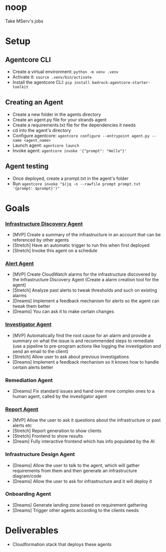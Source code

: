 # noop
Take MServ's jobs

# Setup

## Agentcore CLI
- Create a virtual environment: `python -m venv .venv`
- Activate it: `source .venv/bin/activate`
- Install the agentcore CLI: `pip install bedrock-agentcore-starter-toolkit`

## Creating an Agent
- Create a new folder in the agents directory
- Create an agent.py file for your strands agent
- Create a requirements.txt file for the dependencies it needs
- cd into the agent's directory
- Configure agentcore: `agentcore configure --entrypoint agent.py --name <agent_name>`
- Launch agent: `agentcore launch`
- Invoke agent: `agentcore invoke '{"prompt": "Hello"}'`

## Agent testing
- Once deployed, create a prompt.txt in the agent's folder
- Run `agentcore invoke "$(jq -n --rawfile prompt prompt.txt '{prompt: $prompt}')"`

# Goals

### <u>Infrastructure Discovery Agent</u>

- [MVP] Create a summary of the infrastructure in an account that can be referenced by other agents
- [Stretch] Have an automatic trigger to run this when first deployed
- [Stretch] Invoke this agent on a schedule

### <u>Alert Agent</u>

- [MVP] Create CloudWatch alarms for the infrastructure discovered by the Infrastructure Discovery Agent (Create a alarm creation tool for the agent)
- [Stretch] Analyze past alerts to tweak thresholds and such on existing alarms
- [Dreams] Implement a feedback mechanism for alerts so the agent can tweak them better
- [Dreams] You can ask it to make certain changes

### <u>Investigator Agent</u>

- [MVP] Automatically find the root cause for an alarm and provide a summary on what the issue is and recommended steps to remediate (use a pipeline to pre-program actions like logging the investigation and send an email to the client)
- [Stretch] Allow user to ask about previous investigations
- [Dreams] Implement a feedback mechanism so it knows how to handle certain alerts better

### Remediation Agent

- [Dreams] Fix standard issues and hand over more complex ones to a human agent, called by the investigator agent

### <u>Report Agent</u>

- [MVP] Allow the user to ask it questions about the infrastructure or past alerts etc
- [Stretch] Report generation to show clients
- [Stretch] Frontend to show results
- [Dream] Fully interactive frontend which has info populated by the AI

### Infrastructure Design Agent

- [Dreams] Allow the user to talk to the agent, which will gather requirements from them and then generate an infrastructure diagram/code
- [Dreams] Allow the user to ask for infrastructure and it will deploy it

### Onboarding Agent

- [Dreams] Generate landing zone based on requirement gathering
- [Dreams] Trigger other agents according to the clients needs

# Deliverables

- Cloudformation stack that deploys these agents
